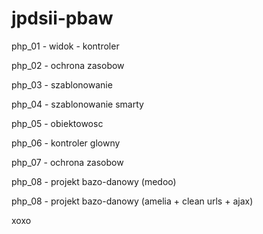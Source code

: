 # jpdsii-pbaw

php_01 - widok - kontroler

php_02 - ochrona zasobow

php_03 - szablonowanie

php_04 - szablonowanie smarty

php_05 - obiektowosc

php_06 - kontroler glowny

php_07 - ochrona zasobow

php_08 - projekt bazo-danowy (medoo)

php_08 - projekt bazo-danowy (amelia + clean urls + ajax)

xoxo
